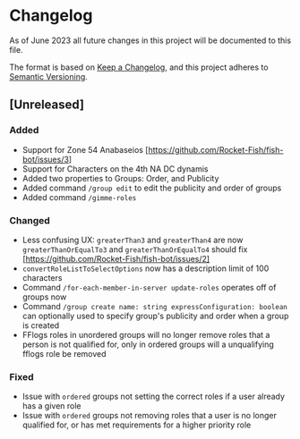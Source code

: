 # Changelog

As of June 2023 all future changes in this project will be documented to this file.

The format is based on [Keep a Changelog](https://keepachangelog.com/en/1.0.0/),
and this project adheres to [Semantic Versioning](https://semver.org/spec/v2.0.0.html).

## [Unreleased]

### Added

-   Support for Zone 54 Anabaseios [https://github.com/Rocket-Fish/fish-bot/issues/3]
-   Support for Characters on the 4th NA DC dynamis
-   Added two properties to Groups: Order, and Publicity
-   Added command `/group edit` to edit the publicity and order of groups
-   Added command `/gimme-roles`

### Changed

-   Less confusing UX: `greaterThan3` and `greaterThan4` are now `greaterThanOrEqualTo3` and `greaterThanOrEqualTo4` should fix [https://github.com/Rocket-Fish/fish-bot/issues/2]
-   `convertRoleListToSelectOptions` now has a description limit of 100 characters
-   Command `/for-each-member-in-server update-roles` operates off of groups now
-   Command `/group create name: string expressConfiguration: boolean` can optionally used to specify group's publicity and order when a group is created
-   FFlogs roles in unordered groups will no longer remove roles that a person is not qualified for, only in ordered groups will a unqualifying fflogs role be removed

### Fixed

-   Issue with `ordered` groups not setting the correct roles if a user already has a given role
-   Issue with `ordered` groups not removing roles that a user is no longer qualified for, or has met requirements for a higher priority role
